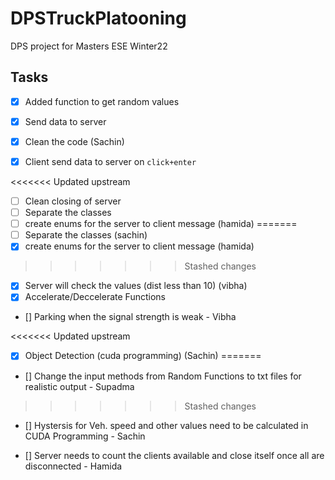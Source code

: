 # DPSTruckPlatooning
DPS project for Masters ESE Winter22


## Tasks

- [X] Added function to get random values
- [X] Send data to server
- [X] Clean the code (Sachin)

- [X] Client send data to server on `click+enter`

<<<<<<< Updated upstream
- [ ] Clean closing of server
- [ ] Separate the classes 
- [ ] create enums for the server to client message (hamida)
=======
- [ ] Separate the classes (sachin)
- [X] create enums for the server to client message (hamida)
>>>>>>> Stashed changes

- [X] Server will check the values (dist less than 10) (vibha)
- [X] Accelerate/Deccelerate Functions

- [] Parking when the signal strength is weak - Vibha

<<<<<<< Updated upstream
- [X] Object Detection (cuda programming) (Sachin)
=======
- [] Change the input methods from Random Functions to txt files for realistic output - Supadma 
>>>>>>> Stashed changes

- [] Hystersis for Veh. speed and other values need to be calculated in CUDA Programming - Sachin

- [] Server needs to count the clients available and close itself once all are disconnected - Hamida
